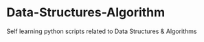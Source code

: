 # Data-Structures-Algorithm
Self learning  python scripts related to Data Structures &amp; Algorithms
